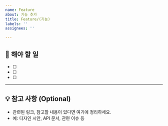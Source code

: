 ```yaml
---
name: Feature
about: 기능 추가
title: Feature/(기능)
labels: ''
assignees: ''

---
```


## 📌 해야 할 일

- [ ] 
- [ ] 
- [ ] 

---

## 💡 참고 사항 (Optional)

- 관련된 링크, 참고할 내용이 있다면 여기에 정리하세요.
- 예: 디자인 시안, API 문서, 관련 이슈 등
